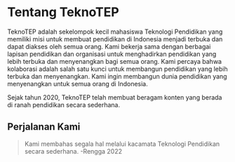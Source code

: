 # Tentang TeknoTEP

TeknoTEP adalah sekelompok kecil mahasiswa Teknologi Pendidikan yang memiliki misi untuk membuat pendidikan di Indonesia menjadi terbuka dan dapat diakses oleh semua orang. Kami bekerja sama dengan berbagai lapisan pendidikan dan organisasi untuk menghadirkan pendidikan yang lebih terbuka dan menyenangkan bagi semua orang. Kami percaya bahwa kolaborasi adalah salah satu kunci untuk membangun pendidikan yang lebih terbuka dan menyenangkan. Kami ingin membangun dunia pendidikan yang menyenangkan untuk semua orang di Indonesia.

Sejak tahun 2020, TeknoTEP telah membuat beragam konten yang berada di ranah pendidikan secara sederhana.

## Perjalanan Kami

> Kami membahas segala hal melalui kacamata Teknologi Pendidikan secara sederhana. -Rengga 2022
